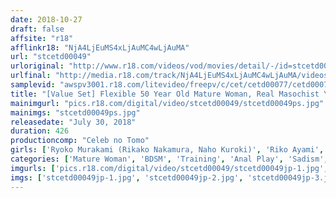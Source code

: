 ```yaml
---
date: 2018-10-27
draft: false
affsite: "r18"
afflinkr18: "NjA4LjEuMS4xLjAuMC4wLjAuMA"
url: "stcetd00049"
urloriginal: "http://www.r18.com/videos/vod/movies/detail/-/id=stcetd00049"
urlfinal: "http://media.r18.com/track/NjA4LjEuMS4xLjAuMC4wLjAuMA/videos/vod/movies/detail/-/id=stcetd00049"
samplevid: "awspv3001.r18.com/litevideo/freepv/c/cet/cetd00077/cetd00077_dmb_w.mp4"
title: "[Value Set] Flexible 50 Year Old Mature Woman, Real Masochist Young Lady Macabre Mansion, Female Company President Broken In With S&M"
mainimgurl: "pics.r18.com/digital/video/stcetd00049/stcetd00049ps.jpg"
mainimgs: "stcetd00049ps.jpg"
releasedate: "July 30, 2018"
duration: 426
productioncomp: "Celeb no Tomo"
girls: ['Ryoko Murakami (Rikako Nakamura, Naho Kuroki)', 'Riko Ayami', 'Yoshino Fukatsu']
categories: ['Mature Woman', 'BDSM', 'Training', 'Anal Play', 'Sadism', 'Set Items']
imgurls: ['pics.r18.com/digital/video/stcetd00049/stcetd00049jp-1.jpg', 'pics.r18.com/digital/video/stcetd00049/stcetd00049jp-2.jpg', 'pics.r18.com/digital/video/stcetd00049/stcetd00049jp-3.jpg', 'pics.r18.com/digital/video/stcetd00049/stcetd00049jp-4.jpg', 'pics.r18.com/digital/video/stcetd00049/stcetd00049jp-5.jpg', 'pics.r18.com/digital/video/stcetd00049/stcetd00049jp-6.jpg', 'pics.r18.com/digital/video/stcetd00049/stcetd00049jp-7.jpg', 'pics.r18.com/digital/video/stcetd00049/stcetd00049jp-8.jpg', 'pics.r18.com/digital/video/stcetd00049/stcetd00049jp-9.jpg', 'pics.r18.com/digital/video/stcetd00049/stcetd00049jp-10.jpg', 'pics.r18.com/digital/video/stcetd00049/stcetd00049jp-11.jpg', 'pics.r18.com/digital/video/stcetd00049/stcetd00049jp-12.jpg', 'pics.r18.com/digital/video/stcetd00049/stcetd00049jp-13.jpg', 'pics.r18.com/digital/video/stcetd00049/stcetd00049jp-14.jpg', 'pics.r18.com/digital/video/stcetd00049/stcetd00049jp-15.jpg', 'pics.r18.com/digital/video/stcetd00049/stcetd00049jp-16.jpg', 'pics.r18.com/digital/video/stcetd00049/stcetd00049jp-17.jpg', 'pics.r18.com/digital/video/stcetd00049/stcetd00049jp-18.jpg', 'pics.r18.com/digital/video/stcetd00049/stcetd00049jp-19.jpg', 'pics.r18.com/digital/video/stcetd00049/stcetd00049jp-20.jpg']
imgs: ['stcetd00049jp-1.jpg', 'stcetd00049jp-2.jpg', 'stcetd00049jp-3.jpg', 'stcetd00049jp-4.jpg', 'stcetd00049jp-5.jpg', 'stcetd00049jp-6.jpg', 'stcetd00049jp-7.jpg', 'stcetd00049jp-8.jpg', 'stcetd00049jp-9.jpg', 'stcetd00049jp-10.jpg', 'stcetd00049jp-11.jpg', 'stcetd00049jp-12.jpg', 'stcetd00049jp-13.jpg', 'stcetd00049jp-14.jpg', 'stcetd00049jp-15.jpg', 'stcetd00049jp-16.jpg', 'stcetd00049jp-17.jpg', 'stcetd00049jp-18.jpg', 'stcetd00049jp-19.jpg', 'stcetd00049jp-20.jpg']
---
```


